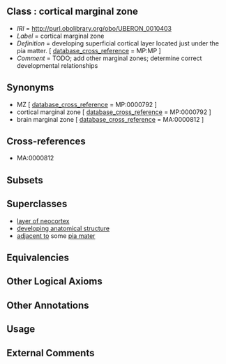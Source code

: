 
## Class : cortical marginal zone

 * *IRI* = http://purl.obolibrary.org/obo/UBERON_0010403
 * *Label* = cortical marginal zone
 * *Definition* = developing superficial cortical layer located just under the pia matter. [ [database_cross_reference](../../ef/oboInOwl#hasDbXref.md) = MP:MP ]
 * *Comment* = TODO; add other marginal zones; determine correct developmental relationships

## Synonyms

 * MZ [ [database_cross_reference](../../ef/oboInOwl#hasDbXref.md) = MP:0000792 ]
 * cortical marginal zone [ [database_cross_reference](../../ef/oboInOwl#hasDbXref.md) = MP:0000792 ]
 * brain marginal zone [ [database_cross_reference](../../ef/oboInOwl#hasDbXref.md) = MA:0000812 ]

## Cross-references

 * MA:0000812

## Subsets


## Superclasses

 * [layer of neocortex](../../UBERON/01/UBERON_0002301.md)
 * [developing anatomical structure](../../UBERON/23/UBERON_0005423.md)
 * [adjacent to](../../RO/20/RO_0002220.md) some [pia mater](../../UBERON/61/UBERON_0002361.md)

## Equivalencies


## Other Logical Axioms


## Other Annotations


## Usage


## External Comments

